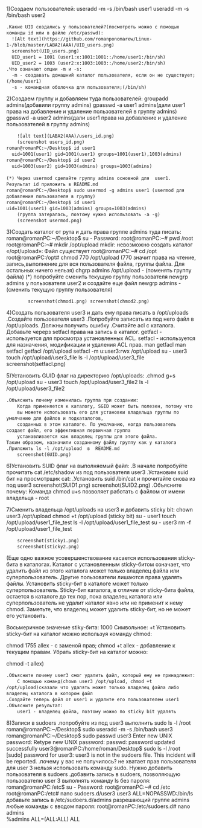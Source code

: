 1)Создаем пользователей:
	useradd -m -s /bin/bash user1
	useradd -m -s /bin/bash user2 
	
	.Какие UID создались у пользователей?(посмотреть можно с помощью команды id или в файле /etc/passwd):
	  ![Alt text](https://github.com/romanponomarew/Linux-1-/blob/master/LABA2(AAA)/UID_users.png)
	  screenshot(UID_users.png)
	  UID_user1 = 1001 (user1:x:1001:1001::/home/user1:/bin/sh)
	  UID_user2 = 1003 (user2:x:1003:1003::/home/user2:/bin/sh)
	.Что означают опции -m и -s:	
	  -m - создавать домашний каталог пользователя, если он не существует;(/home/user1)
	  -s - командная оболочка для пользователя;(/bin/sh)

2)Создаем группу и добавляем туда пользователей:
	groupadd admins(добавили группу admins)
	gpasswd -a user1 admins(дали user1 права на добавление и удаление пользователей в группу admins)
	gpasswd -a user2 admins(дали user1 права на добавление и удаление пользователей в группу admins)
	
		![alt text](LABA2(AAA)/users_id.png)
		(screenshot users_id.png)
 	roman@romanPC:~/Desktop$ id user1
	  uid=1001(user1) gid=1001(user1) groups=1001(user1),1003(admins)
	roman@romanPC:~/Desktop$ id user2
	  uid=1003(user2) gid=1003(admins) groups=1003(admins)

	(*) Через usermod сделайте группу admins основной для  user1. Результат id приложить в README.md
	roman@romanPC:~/Desktop$ sudo usermod -g admins user1 (usermod для добавления пользователя в группу)
	roman@romanPC:~/Desktop$ id user1
	uid=1001(user1) gid=1003(admins) groups=1003(admins)
		(группа затералась, поэтому нужно использовать -a -g)
		(screenshot usermod.png)

3)Создать каталог от рута и дать права группе admins туда писать:
	roman@romanPC:~/Desktop$ su -
	Password: 
	root@romanPC:~# pwd
	/root
	root@romanPC:~# mkdir /opt/upload
	mkdir: невозможно создать каталог «/opt/upload»: Файл существует
	root@romanPC:~# cd /opt
	root@romanPC:/opt# chmod 770 /opt/upload (770 значит права на чтение, запись,выполнение для вся пользователя файла, группы файла. Для остальных ничего нельзя)
			chgrp admins /opt/upload - (поменять группу файла)
	(*) попробуйте сменить текущую группу пользователя  newgrp admins у пользователя user2 и создайте еще файл
			newgrp admins - (сменить текущую группу пользователя)
	
			screenshot(chmod1.png) screenshot(chmod2.png)

4)Создать пользователя user3 и дать ему права писать в /opt/uploads
	.Создайте пользователя user3
	.Попробуйте записать из под него файл в /opt/uploads. Должны получить ошибку
	.Считайте acl с каталога. Добавьте черерз  setfacl права на запись в каталог.
	getfacl - используется для просмотра установленных ACL.
	setfacl - используется для назначения, модификации и удаления ACL прав.
man getfacl
man setfacl
getfacl /opt/upload
setfacl -m u:user3:rwx /opt/upload
su - user3
touch /opt/upload/user3_file
ls -l /opt/upload/user3_file
		screenshot(setfacl.png)

5)Установить GUID флаг на директорию /opt/uploads:
	.chmod g+s /opt/upload
	 su - user3
	 touch /opt/upload/user3_file2
	 ls -l /opt/upload/user3_file2

	.Объяснить почему изменилась группа при создании:
		Когда применяется к каталогу, SGID может быть полезен, потому что 
		вы можете использовать его для установки владельца группы по умолчанию для файлов и подкаталогов, 
		созданных в этом каталоге. По умолчанию, когда пользователь создает файл, его эффективная первичная группа 
		устанавливается как владелец группы для этого файла. 
	Таким образом, назначили созданному файлу группу как у каталога
	.Приложить ls -l /opt/upload  в  README.md
		screenshot(GUID.png)

6)Установить  SUID  флаг на выполняемый файл:
	.В начале  попробуйте прочитать cat /etc/shadow  из под пользователя user3
	.Установим suid бит на просмотрщик cat:
	.Установить suid /bin/cat и прочитайте снова из под user3
		screenshot(SUID1.png)
		screenshot(SUID2.png)
	.Объясните почему: 
		Команда chmod u+s позволяет работать с файлом от имени владельца - root

7)Сменить владельца  /opt/uploads  на user3 и добавить sticky bit:
	chown user3 /opt/upload
	chmod +t /opt/upload		(sticky bit)
	su - user1
	touch /opt/upload/user1_file_test
	ls -l /opt/upload/user1_file_test
	su - user3
	rm -f  /opt/upload/user1_file_test

		screenshot(sticky1.png)
		screenshot(sticky2.png)

(Еще одно важное усовершенствование касается использования sticky-бита в каталогах.
 Каталог с установленным sticky-битом означает, 
что удалить файл из этого каталога может только владелец файла или суперпользователь. 
Другие пользователи лишаются права удалять файлы.
 Установить sticky-бит в каталоге может только суперпользователь. Sticky-бит каталога, в отличие от sticky-бита файла, 
остается в каталоге до тех пор, пока владелец каталога или суперпользователь не удалит каталог явно или не применит к нему chmod. 
Заметьте, что владелец может удалить sticky-бит, но не может его установить.

Восьмеричное значение stiky-бита: 1000
Символьное: +t
Установить sticky-бит на каталог можно используя команду chmod:

chmod 1755 allex - с заменой прав;
chmod +t allex - добавление к текущим правам.
Убрать sticky-бит на каталог можно:

chmod -t allex)

	.Объясните почему user3 смог удалить файл, который ему не принадлежит:
		C помощью команд(chown user3 /opt/upload, chmod +t /opt/upload)сказали что удалять может только владелец файла либо владелец каталога в котором файл
	.Создайте теперь файл от user1 и удалите его пользователем user1
	.Объясните результат: 
		user1 - владелец файла, поэтому можно по sticky bit удалять


8)Записи в sudoers
   .попробуйте из под user3 выполнить sudo ls -l /root
	roman@romanPC:~/Desktop$ sudo useradd -m -s /bin/bash user3
	roman@romanPC:~/Desktop$ sudo passwd user3
	Enter new UNIX password: 
	Retype new UNIX password: 
	passwd: password updated successfully
	user3@romanPC:/home/roman/Desktop$ sudo ls -l /root
	[sudo] password for user3: 
	user3 is not in the sudoers file.  This incident will be reported.
   .почему у вас не получилось?
	не хватает прав пользователя для user 3 нельзя использовать команду sudo. Нужно добавить пользователя в sudoers
   .добавить запись в sudoers, позволяющую пользователю user 3 выполнять команду ls без пароля:
	roman@romanPC:/etc$ su -
	Password: 
	root@romanPC:~# cd /etc
	root@romanPC:/etc# nano sudoers.d/user3
		user3	ALL=NOPASSWD:/bin/ls
	добавьте запись в /etc/sudoers.d/admins разрешающий группе admins любые команды с вводом пароля:
	root@romanPC:/etc/sudoers.d# nano admins	
		%admins  ALL=(ALL:ALL) ALL




 
